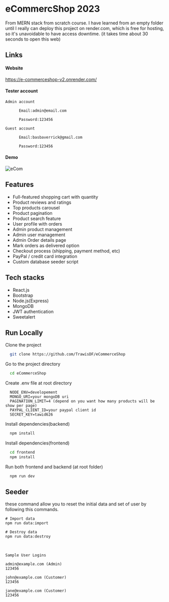 # eCommercShop 2023

From MERN stack from scratch course. I have learned from an empty folder until I really can deploy this project on render.com, which is free for hosting, so it's unavoidable to have access downtime. (it takes time about 30 seconds to open this web) <br/>

## Links

#### Website

https://e-commerceshop-v2.onrender.com/

#### Tester account

    Admin account

          Email:admin@email.com

          Password:123456
          
    Guest account

          Email:basbaverrick@gmail.com

          Password:123456

         
#### Demo
![eCom](https://github.com/TrawisDF/eCommerceShop/assets/134593322/02ea12e1-22d9-478b-8dda-6a27b94b5e22)


## Features

- Full-featured shopping cart with quantity<br/>
- Product reviews and ratings<br/>
- Top products carousel<br/>
- Product pagination<br/>
- Product search feature<br/>
- User profile with orders<br/>
- Admin product management<br/>
- Admin user management<br/>
- Admin Order details page<br/>
- Mark orders as delivered option<br/>
- Checkout process (shipping, payment method, etc)<br/>
- PayPal / credit card integration<br/>
- Custom database seeder script<br/>

## Tech stacks

- React.js
- Bootstrap
- Node.js(Express)
- MongoDB
- JWT authentication
- Sweetalert

## Run Locally


Clone the project

```bash
  git clone https://github.com/TrawisDF/eCommerceShop
```

Go to the project directory

```bash
  cd eCommerceShop
```
Create .env file at root directory 

      NODE_ENV=developement
      MONGO_URI=your mongoDB uri
      PAGINATION_LIMIT=4 (depend on you want how many products will be show per page)
      PAYPAL_CLIENT_ID=your paypal client id
      SECRET_KEY=tawid626

Install dependencies(backend)

```bash
  npm install
```
Install dependencies(frontend)

```bash
  cd frontend
  npm install
```
Run both frontend and backend (at root folder)

```bash
  npm run dev
```

## Seeder
these command allow you to reset the initial data and set of user by following this commands.

    # Import data
    npm run data:import

    # Destroy data
    npm run data:destroy
  <br/>

    Sample User Logins

    admin@example.com (Admin)
    123456

    john@example.com (Customer)
    123456

    jane@example.com (Customer)
    123456   


